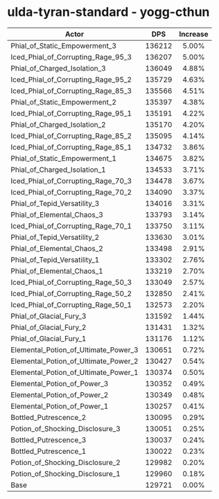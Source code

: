 # ulda-tyran-standard - yogg-cthun
| Actor | DPS | Increase |
|---|:---:|:---:|
|Phial_of_Static_Empowerment_3|136212|5.00%|
|Iced_Phial_of_Corrupting_Rage_95_3|136207|5.00%|
|Phial_of_Charged_Isolation_3|136049|4.88%|
|Iced_Phial_of_Corrupting_Rage_95_2|135729|4.63%|
|Iced_Phial_of_Corrupting_Rage_85_3|135566|4.51%|
|Phial_of_Static_Empowerment_2|135397|4.38%|
|Iced_Phial_of_Corrupting_Rage_95_1|135191|4.22%|
|Phial_of_Charged_Isolation_2|135170|4.20%|
|Iced_Phial_of_Corrupting_Rage_85_2|135095|4.14%|
|Iced_Phial_of_Corrupting_Rage_85_1|134732|3.86%|
|Phial_of_Static_Empowerment_1|134675|3.82%|
|Phial_of_Charged_Isolation_1|134533|3.71%|
|Iced_Phial_of_Corrupting_Rage_70_3|134478|3.67%|
|Iced_Phial_of_Corrupting_Rage_70_2|134090|3.37%|
|Phial_of_Tepid_Versatility_3|134016|3.31%|
|Phial_of_Elemental_Chaos_3|133793|3.14%|
|Iced_Phial_of_Corrupting_Rage_70_1|133750|3.11%|
|Phial_of_Tepid_Versatility_2|133630|3.01%|
|Phial_of_Elemental_Chaos_2|133498|2.91%|
|Phial_of_Tepid_Versatility_1|133302|2.76%|
|Phial_of_Elemental_Chaos_1|133219|2.70%|
|Iced_Phial_of_Corrupting_Rage_50_3|133049|2.57%|
|Iced_Phial_of_Corrupting_Rage_50_2|132850|2.41%|
|Iced_Phial_of_Corrupting_Rage_50_1|132573|2.20%|
|Phial_of_Glacial_Fury_3|131592|1.44%|
|Phial_of_Glacial_Fury_2|131431|1.32%|
|Phial_of_Glacial_Fury_1|131176|1.12%|
|Elemental_Potion_of_Ultimate_Power_3|130651|0.72%|
|Elemental_Potion_of_Ultimate_Power_2|130427|0.54%|
|Elemental_Potion_of_Ultimate_Power_1|130374|0.50%|
|Elemental_Potion_of_Power_3|130352|0.49%|
|Elemental_Potion_of_Power_2|130349|0.48%|
|Elemental_Potion_of_Power_1|130257|0.41%|
|Bottled_Putrescence_2|130095|0.29%|
|Potion_of_Shocking_Disclosure_3|130051|0.25%|
|Bottled_Putrescence_3|130037|0.24%|
|Bottled_Putrescence_1|130022|0.23%|
|Potion_of_Shocking_Disclosure_2|129982|0.20%|
|Potion_of_Shocking_Disclosure_1|129960|0.18%|
|Base|129721|0.00%|
